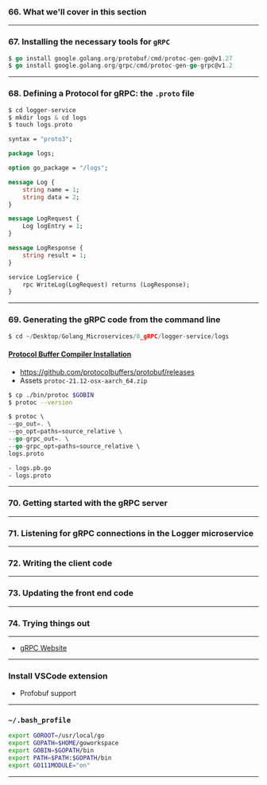 ### 66. What we'll cover in this section

***

### 67. Installing the necessary tools for `gRPC`
```go
$ go install google.golang.org/protobuf/cmd/protoc-gen-go@v1.27
$ go install google.golang.org/grpc/cmd/protoc-gen-go-grpc@v1.2
```

***

### 68. Defining a Protocol for gRPC: the `.proto` file
```go
$ cd logger-service
$ mkdir logs & cd logs
$ touch logs.proto
```

```proto
syntax = "proto3";

package logs;

option go_package = "/logs";

message Log {
    string name = 1;
    string data = 2;
}

message LogRequest {
    Log logEntry = 1;
}

message LogResponse {
    string result = 1;
}

service LogService {
    rpc WriteLog(LogRequest) returns (LogResponse);
}
```

***

### 69. Generating the gRPC code from the command line
```go
$ cd ~/Desktop/Golang_Microservices/8_gRPC/logger-service/logs
```

#### [Protocol Buffer Compiler Installation](https://grpc.io/docs/protoc-installation/)
* https://github.com/protocolbuffers/protobuf/releases
* Assets `protoc-21.12-osx-aarch_64.zip`

```bash
$ cp ./bin/protoc $GOBIN
$ protoc --version
```

```go
$ protoc \ 
--go_out=. \ 
--go_opt=paths=source_relative \
--go-grpc_out=. \
--go-grpc_opt=paths=source_relative \ 
logs.proto
```

```bash
- logs.pb.go
- logs.proto
```

***

### 70. Getting started with the gRPC server

***

### 71. Listening for gRPC connections in the Logger microservice

***

### 72. Writing the client code

***

### 73. Updating the front end code

***

### 74. Trying things out

***

* [gRPC Website](https://grpc.io/)

***

### Install VSCode extension 
* Profobuf support

***

### `~/.bash_profile`

```bash
export GOROOT=/usr/local/go
export GOPATH=$HOME/goworkspace
export GOBIN=$GOPATH/bin
export PATH=$PATH:$GOPATH/bin
export GO111MODULE="on"
```
***
